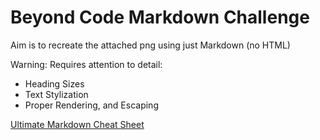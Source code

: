# Beyond Code Markdown Challenge

Aim is to recreate the attached png using just Markdown (no HTML)

Warning: Requires attention to detail:

- Heading Sizes
- Text Stylization
- Proper Rendering, and Escaping

[Ultimate Markdown Cheat Sheet](https://git.cmhub.com/BeyondCodeBootcamp/beyondcodebootcamp/blob/main/001-Markdown-Cheat-Sheet.md)
